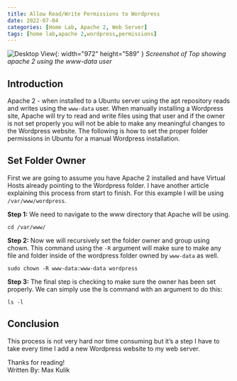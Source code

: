 ```yaml
---
title: Allow Read/Write Permissions to Wordpress
date: 2022-07-04
categories: [Home Lab, Apache 2, Web Server]
tags: [home lab,apache 2,wordpress,permissions]
---
```


![Desktop View](/klabsdev/images/ApacheReadWrite.png){: width="972" height="589" }
_Screenshot of Top showing apache 2 using the www-data user_

## Introduction
Apache 2 - when installed to a Ubuntu server using the apt repository reads and writes using the `www-data` user. When manually installing a Wordpress site, Apache will try to read and write files using that user and if the owner is not set properly you will not be able to make any meaningful changes to the Wordpress website. The following is how to set the proper folder permissions in Ubuntu for a manual Wordpress installation. 

## Set Folder Owner
First we are going to assume you have Apache 2 installed and have Virtual Hosts already pointing to the Wordpress folder. I have another article explaining this process from start to finish. For this example I will be using `/var/www/wordpress`.

**Step 1:** We need to navigate to the www directory that Apache will be using.
```console
cd /var/www/ 
```

**Step 2:** Now we will recursively set the folder owner and group using chown. This command using the `-R` argument will make sure to make any file and folder inside of the wordpress folder owned by `www-data` as well. 
```console
sudo chown -R www-data:www-data wordpress
```

**Step 3:** The final step is checking to make sure the owner has been set properly. We can simply use the ls command with an argument to do this:
```console
ls -l
```

## Conclusion
This process is not very hard nor time consuming but it’s a step I have to take every time I add a new Wordpress website to my web server.

Thanks for reading!
<br>
Written By: Max Kulik